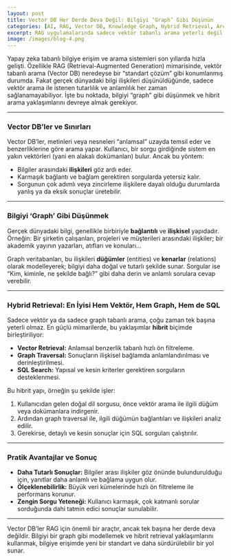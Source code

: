 ```yaml
---
layout: post
title: Vector DB Her Derde Deva Değil: Bilgiyi ‘Graph’ Gibi Düşünün
categories: [AI, RAG, Vector DB, Knowledge Graph, Hybrid Retrieval, Architecture, NLP, Backend, Graph DB, Data Modeling, AI Tools]
excerpt: RAG uygulamalarında sadece vektör tabanlı arama yeterli değil. Bilgiyi ilişkisel (graph) yapı olarak modellemek ve vektör, graph, SQL sorgularını hibrit olarak kullanmak, daha tutarlı ve anlamlı sonuçlar sunar. Bu yazıda, hibrit retrieval mimarisinin püf noktalarını ve pratik avantajlarını anlatıyoruz.
image: /images/blog-4.png
---
```


Yapay zeka tabanlı bilgiye erişim ve arama sistemleri son yıllarda hızla gelişti. Özellikle RAG (Retrieval-Augmented Generation) mimarisinde, vektör tabanlı arama (Vector DB) neredeyse bir “standart çözüm” gibi konumlanmış durumda. Fakat gerçek dünyadaki bilgi ilişkileri düşünüldüğünde, sadece vektör arama ile istenen tutarlılık ve anlamlılık her zaman sağlanamayabiliyor.
İşte bu noktada, bilgiyi “graph” gibi düşünmek ve hibrit arama yaklaşımlarını devreye almak gerekiyor.

---

### Vector DB’ler ve Sınırları

Vector DB’ler, metinleri veya nesneleri “anlamsal” uzayda temsil eder ve benzerliklerine göre arama yapar. Kullanıcı, bir sorgu girdiğinde sistem en yakın vektörleri (yani en alakalı dokümanları) bulur.
Ancak bu yöntem:

* Bilgiler arasındaki **ilişkileri** göz ardı eder.
* Karmaşık bağlantı ve bağlam gerektiren sorgularda yetersiz kalır.
* Sorgunun çok adımlı veya zincirleme ilişkilere dayalı olduğu durumlarda yanlış ya da eksik sonuçlar üretebilir.

---

### Bilgiyi ‘Graph’ Gibi Düşünmek

Gerçek dünyadaki bilgi, genellikle birbiriyle **bağlantılı** ve **ilişkisel** yapıdadır. Örneğin:
Bir şirketin çalışanları, projeleri ve müşterileri arasındaki ilişkiler; bir akademik yayının yazarları, atıfları ve konuları…

Graph veritabanları, bu ilişkileri **düğümler** (entities) ve **kenarlar** (relations) olarak modelleyerek; bilgiyi daha doğal ve tutarlı şekilde sunar.
Sorgular ise “Kim, kiminle, ne şekilde bağlı?” gibi daha derin ve anlamlı sorulara cevap verebilir.

---

### Hybrid Retrieval: En İyisi Hem Vektör, Hem Graph, Hem de SQL

Sadece vektör ya da sadece graph tabanlı arama, çoğu zaman tek başına yeterli olmaz. En güçlü mimarilerde, bu yaklaşımlar **hibrit** biçimde birleştiriliyor:

* **Vector Retrieval:** Anlamsal benzerlik tabanlı hızlı ön filtreleme.
* **Graph Traversal:** Sonuçların ilişkisel bağlamda anlamlandırılması ve derinleştirilmesi.
* **SQL Search:** Yapısal ve kesin kriterler gerektiren sorguların desteklenmesi.

Bu hibrit yapı, örneğin şu şekilde işler:

1. Kullanıcıdan gelen doğal dil sorgusu, önce vektör arama ile ilgili düğüm veya dokümanlara indirgenir.
2. Ardından graph traversal ile, ilgili düğümün bağlantıları ve ilişkileri analiz edilir.
3. Gerekirse, detaylı ve kesin sonuçlar için SQL sorguları çalıştırılır.

---

### Pratik Avantajlar ve Sonuç

* **Daha Tutarlı Sonuçlar:** Bilgiler arası ilişkiler göz önünde bulundurulduğu için, yanıtlar daha anlamlı ve bağlama uygun olur.
* **Ölçeklenebilirlik:** Büyük veri kümelerinde hızlı ön filtreleme ile performans korunur.
* **Zengin Sorgu Yeteneği:** Kullanıcı karmaşık, çok katmanlı sorular sorduğunda dahi tatmin edici sonuçlar sunulabilir.

---

Vector DB’ler RAG için önemli bir araçtır, ancak tek başına her derde deva değildir. Bilgiyi bir graph gibi modellemek ve hibrit retrieval yaklaşımlarını kullanmak, bilgiye erişimde yeni bir standart ve daha sürdürülebilir bir yol sunar.

